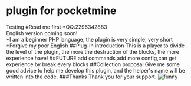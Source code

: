 # plugin for pocketmine
Testing
#Read me first
*QQ:2296342883  <br>English version coming soon!  <br> *I am a beginner PHP language, the plugin is very simple, very short  <br> *Forgive my poor English
##Plug-in introduction
This is a player to divide the level of the plugin, the more the destruction of the blocks, the more experience have!
##FUTURE
add commands,add more config,can get experience by break every blocks
##Collection proposal
Give me some good advice to help me develop this plugin, and the helper's name will be written into the code.
###Thanks
Thank you for your support.  ![funny]( http://image.baidu.com/search/wiseala?tn=wiseala&ie=utf8&word=%E6%BB%91%E7%A8%BD&needpersonalized=0&haspersonalized=0&fr=alawise&pos=1&stdstl=2&tp=weaken&pn=18&rpn=-1&spn=0&gsm=5a&simid=&u=1570059129&objurl=http%3A%2F%2Fimgsrc.baidu.com%2Fforum%2Fw%3D580%2Fsign%3D645f47c61fd8bc3ec60806c2b289a6c8%2F08b0db24b899a90144d6a9ca1b950a7b0008f5ef.jpg)
